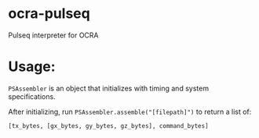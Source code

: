 # ocra-pulseq
Pulseq interpreter for OCRA

# Usage:
`PSAssembler` is an object that initializes with timing and system specifications.

After initializing, run `PSAssembler.assemble("[filepath]")` to return a list of:

`[tx_bytes, [gx_bytes, gy_bytes, gz_bytes], command_bytes]`
